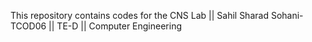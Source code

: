 This repository contains codes for the CNS Lab ||
Sahil Sharad Sohani-TCOD06 ||
TE-D  ||   Computer Engineering
